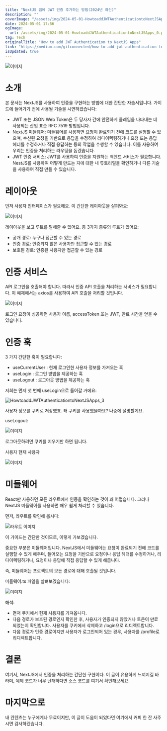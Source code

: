 ```yaml
---
title: "NextJS 앱에 JWT 인증 추가하는 방법(2024년 최신)"
description: ""
coverImage: "/assets/img/2024-05-01-HowtoaddJWTAuthenticationtoNextJSApps_0.png"
date: 2024-05-01 17:56
ogImage: 
  url: /assets/img/2024-05-01-HowtoaddJWTAuthenticationtoNextJSApps_0.png
tag: Tech
originalTitle: "How to add JWT Authentication to NextJS Apps"
link: "https://medium.com/gitconnected/how-to-add-jwt-authentication-to-nextjs-apps-a0dc83bd257d"
isUpdated: true
---
```





![이미지](/assets/img/2024-05-01-HowtoaddJWTAuthenticationtoNextJSApps_0.png)

# 소개

본 문서는 NextJS를 사용하여 인증을 구현하는 방법에 대한 간단한 자습서입니다. 가이드에 들어가기 전에 사용될 기술을 시연하겠습니다:

- JWT 또는 JSON Web Token은 두 당사자 간에 안전하게 클레임을 나타내는 데 사용되는 산업 표준 RFC 7519 방법입니다.
- NextJS 미들웨어: 미들웨어를 사용하면 요청이 완료되기 전에 코드를 실행할 수 있으며, 수신된 요청을 기반으로 응답을 수정하여 리다이렉팅하거나 요청 또는 응답 헤더를 수정하거나 직접 응답하는 등의 작업을 수행할 수 있습니다. 이를 사용하여 우리는 인증을 처리하는 라우팅을 돕겠습니다.
- JWT 인증 서비스: JWT를 사용하여 인증을 지원하는 백엔드 서비스가 필요합니다. NestJS를 사용하여 어떻게 만드는 지에 대한 내 튜토리얼을 확인하거나 다른 기술을 사용하여 직접 만들 수 있습니다.

<div class="content-ad"></div>

# 레이아웃

먼저 사용자 인터페이스가 필요해요. 이 간단한 레이아웃을 살펴봐요:

![이미지](/assets/img/2024-05-01-HowtoaddJWTAuthenticationtoNextJSApps_1.png)

레이아웃을 보고 루트를 말해줄 수 있어요. 총 3가지 종류의 루트가 있어요:

<div class="content-ad"></div>

- 공개 경로: 누구나 접근할 수 있는 경로
- 인증 경로: 인증되지 않은 사용자만 접근할 수 있는 경로
- 보호된 경로: 인증된 사용자만 접근할 수 있는 경로

# 인증 서비스

API 로그인을 호출해야 합니다. 따라서 인증 API 호출을 처리하는 서비스가 필요합니다. 이 예제에서는 axios를 사용하여 API 호출을 처리할 것입니다.

![이미지](/assets/img/2024-05-01-HowtoaddJWTAuthenticationtoNextJSApps_2.png)

<div class="content-ad"></div>

로그인 요청이 성공하면 사용자 이름, accessToken 또는 JWT, 만료 시간을 얻을 수 있습니다.

# 인증 훅

3 가지 간단한 훅이 필요합니다:

- useCurrentUser : 현재 로그인한 사용자 정보를 가져오는 훅
- useLogin : 로그인 방법을 제공하는 훅
- useLogout : 로그아웃 방법을 제공하는 훅

<div class="content-ad"></div>

저희는 먼저 첫 번째 useLogin으로 들어갈 거에요:

![HowtoaddJWTAuthenticationtoNextJSApps_3](/assets/img/2024-05-01-HowtoaddJWTAuthenticationtoNextJSApps_3.png)

사용자 정보를 쿠키로 저장했죠. 왜 쿠키를 사용했을까요? 나중에 설명할게요.

useLogout:

<div class="content-ad"></div>

![이미지](/assets/img/2024-05-01-HowtoaddJWTAuthenticationtoNextJSApps_4.png)

로그아웃하려면 쿠키를 지우기만 하면 됩니다.

사용자 현재 사용자

![이미지](/assets/img/2024-05-01-HowtoaddJWTAuthenticationtoNextJSApps_5.png)

<div class="content-ad"></div>

# 미들웨어

React만 사용하면 모든 라우트에서 인증을 확인하는 것이 꽤 어렵습니다. 그러나 NextJS 미들웨어를 사용하면 매우 쉽게 처리할 수 있습니다.

먼저, 라우트를 확인해 봅시다:

![라우트 이미지](/assets/img/2024-05-01-HowtoaddJWTAuthenticationtoNextJSApps_6.png)

<div class="content-ad"></div>

이 가이드는 간단한 것이므로, 이렇게 가보겠습니다.

중요한 부분은 미들웨어입니다. NextJS에서 미들웨어는 요청이 완료되기 전에 코드를 실행할 수 있게 해주며, 들어오는 요청을 기반으로 요청이나 응답 헤더를 수정하거나, 리다이렉팅하거나, 요청이나 응답에 직접 응답할 수 있게 해줍니다.

즉, 미들웨어는 프로젝트의 모든 경로에 대해 호출될 것입니다.

미들웨어.ts 파일을 살펴보겠습니다:

<div class="content-ad"></div>

![이미지](/assets/img/2024-05-01-HowtoaddJWTAuthenticationtoNextJSApps_7.png)

해석:

- 먼저 쿠키에서 현재 사용자를 가져옵니다.
- 다음 경로가 보호된 경로인지 확인한 후, 사용자가 인증되지 않았거나 토큰이 만료되었는지 확인합니다. 사용자를 쿠키에서 삭제하고 /login으로 리디렉트합니다.
- 다음 경로가 인증 경로이지만 사용자가 로그인되어 있는 경우, 사용자를 /profile로 리디렉트합니다.

# 결론

<div class="content-ad"></div>

여기서, NextJS에서 인증을 처리하는 간단한 구현이다. 이 글이 유용하게 느껴지길 바라며, 예제 코드가 너무 난해하다면 소스 코드를 여기서 확인해보세요.

# 마지막으로

내 컨텐츠는 누구에게나 무료이지만, 이 글이 도움이 되었다면 여기에서 커피 한 잔 사주시면 감사하겠습니다.